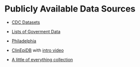 # Publicly Available Data Sources

-   [CDC Datasets](http://www.cdc.gov/nchs/data_access/ftp_data.htm)

-   [Lists of Goverment Data](http://www.data.gov/open-gov/)

-   [Philadelphia](https://www.opendataphilly.org/)

-   [ClinEpiDB](https://clinepidb.org/ce/app) with [intro video](https://www.youtube.com/watch?v=wkA7A-znMVk)

-   [A little of everything collection](https://github.com/caesar0301/awesome-public-datasets/blob/master/README.rst)

